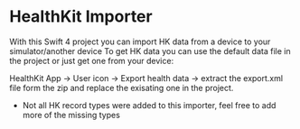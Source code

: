# HealthKit Importer

With this Swift 4 project you can import HK data from a device to your simulator/another device
To get HK data you can use the default data file in the project or just get one from your device:

HealthKit App -> User icon -> Export health data -> 
extract the export.xml file form the zip and replace the exisating one in the project.

* Not all HK record types were added to this importer, feel free to add more of the missing types
